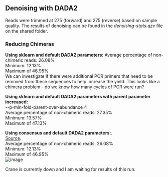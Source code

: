 ## Denoising with DADA2
Reads were trimmed at 275 (forward) and 275 (reverse) based on sample quality. The results of denoising can be found in the *denoising-stats.qzv* file on the shared folder.

### Reducing Chimeras
**Using sklearn and default DADA2 parameters:** 
Average percentage of non-chimeric reads: 26.08%  
Minimum: 12.13%   
Maximum of 46.95%   
We can investigate if there were additional PCR primers that need to be removed from these sequences to help increase the yield. This looks like a chimera problem - do we know how many cycles of PCR were run?    



**Using sklearn and default DADA2 parameters with parent parameter increased:**    
--p-min-fold-parent-over-abundance 4   
Average percentage of non-chimeric reads: 27.35%   
Minimum: 13.57%   
Maximum of 47.13%  

**Using consensus and default DADA2 parameters:**.    
[Source](https://otagoedna.github.io/getting_started_with_qiime2/taxonomy_assignment/Exploring_Taxonomy_Assignment.html).  
Average percentage of non-chimeric reads: 26.08%   
Minimum: 12.13%   
Maximum of 46.95%  
![image](https://user-images.githubusercontent.com/32070039/181382083-c9467deb-ed13-4a9e-bb3a-d0e5b1173db3.png)


Crane is currently down and I am waiting for results of this run.
